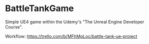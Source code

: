# BattleTankGame

Simple UE4 game within the Udemy's "The Unreal Engine Developer Course".

Workflow: https://trello.com/b/MFhMpLoc/battle-tank-ue-project
